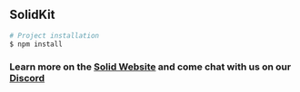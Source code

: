 ## SolidKit

```bash
# Project installation
$ npm install
```

### Learn more on the [Solid Website](https://solidjs.com) and come chat with us on our [Discord](https://discord.com/invite/solidjs)
